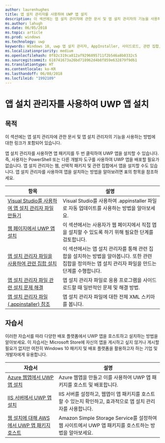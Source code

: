 ```yaml
---
author: laurenhughes
title: 앱 설치 관리자를 사용하여 UWP 앱 설치
description: 이 섹션에는 앱 설치 관리자에 관한 문서 및 앱 설치 관리자의 기능을 사용하는 방법에 대한 링크가 포함되어 있습니다.
ms.author: lahugh
ms.date: 06/05/2018
ms.topic: article
ms.prod: windows
ms.technology: uwp
keywords: Windows 10, uwp 앱 설치 관리자, AppInstaller, 사이드로드, 관련 집합, 선택적 패키지
ms.localizationpriority: medium
ms.openlocfilehash: 0f82c319ca812af9296895711f2b546a8b0332c5
ms.sourcegitcommit: 618741673a26bd718962d4b8f859e632879f9d61
ms.translationtype: HT
ms.contentlocale: ko-KR
ms.lasthandoff: 06/08/2018
ms.locfileid: "1992109"
---
```

# <a name="install-uwp-apps-with-app-installer"></a>앱 설치 관리자를 사용하여 UWP 앱 설치

## <a name="purpose"></a>목적
이 섹션에는 앱 설치 관리자에 관한 문서 및 앱 설치 관리자의 기능을 사용하는 방법에 대한 링크가 포함되어 있습니다. 

앱 설치 관리자를 사용하면 앱 패키지를 두 번 클릭하여 UWP 앱을 설치할 수 있습니다. 즉, 사용자는 PowerShell 또는 다른 개발자 도구를 사용하여 UWP 앱을 배포할 필요가 없습니다. 앱 설치 관리자는 웹, 선택적 패키지 및 관련 집합에서 앱을 설치할 수도 있습니다. 앱 설치 관리자를 사용하여 앱을 설치하는 방법을 알아보려면 표의 항목을 참조하세요.

| 항목 | 설명 |
|-------|-------------|
| [Visual Studio를 사용하여 앱 설치 관리자 파일 만들기](create-appinstallerfile-vs.md)| Visual Studio를 사용하여 .appinstaller 파일로 자동 업데이트를 사용하는 방법을 알아보세요. |
| [웹 페이지에서 UWP 앱 설치](installing-UWP-apps-web.md) | 이 섹션에서는 사용자가 웹 페이지에서 직접 앱을 설치할 수 있도록 하기 위해 필요한 단계를 검토합니다. |
| [앱 설치 관리자 파일을 사용하여 관련 집합 설치](install-related-set.md) | 이 섹션에서는 앱 설치 관리자를 통해 관련 집합을 설치하는 방법을 알아봅니다. 또한 관련 집합을 정의하는 앱 설치 관리자 파일을 만드는 단계를 수행합니다. |
| [앱 설치 관리자 파일 관련 설치 문제 해결](troubleshoot-appinstaller-issues.md) | 앱 설치 관리자 파일로 응용 프로그램을 사이드로드할 때 일반적인 문제 및 해결 방법. |
| [앱 설치 관리자 파일(.appinstaller) 참조](https://docs.microsoft.com/uwp/schemas/appinstallerschema/app-installer-file) | 앱 설치 관리자 파일에 대한 전체 XML 스키마를 봅니다. |

## <a name="tutorials"></a>자습서 

이러한 자습서를 따라 다양한 배포 플랫폼에서 UWP 앱을 호스트하고 설치하는 방법을 알아보세요. 이 자습서는 Microsoft Store에 자신의 앱을 게시하고 싶지 않거나 게시할 필요가 없지만 여전히 Windows 10 패키지 및 배포 플랫폼을 활용하고자 하는 기업 및 개발자에게 유용합니다.

| 자습서 | 설명 |
|----------|-------------|
| [Azure 웹앱에서 UWP 앱 설치](web-install-azure.md) | Azure 웹앱을 만들고 이를 사용하여 UWP 앱 패키지를 호스트 및 배포합니다. |
| [IIS 서버에서 UWP 앱 설치](web-install-IIS.md) | IIS 서버를 설정하고, 웹앱이 앱 패키지를 호스트할 수 있는지 확인하고, 효과적으로 앱 설치 관리자를 사용합니다. |
| [웹 설치에 대해 AWS에서 UWP 앱 패키지 호스트](web-install-aws.md) | Amazon Simple Storage Service를 설정하여 웹 사이트에서 UWP 앱 패키지를 호스트하는 방법을 알아보세요. |

